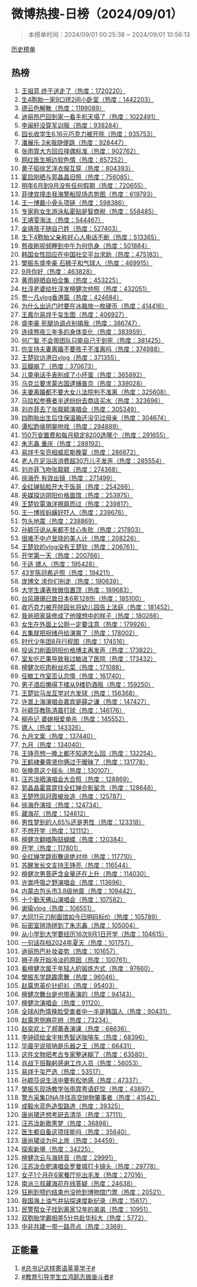 <h1>
微博热搜-日榜（2024/09/01）
</h1>
<blockquote>
<p>
本榜单时间：2024/09/01 00:25:38 ~ 2024/09/01 10:56:13
</p>
</blockquote>
<p>
<a href="https://github.com/daifee/weibo-hot-search/tree/main/archives/daily">历史榜单</a>
</p>
<h2>
热榜
</h2>
<ol>

<li>
<a href="https://s.weibo.com/weibo?q=%23%E7%8E%8B%E7%A5%96%E8%93%9D%20%E7%BB%88%E4%BA%8E%E9%80%81%E8%B5%B0%E4%BA%86%23" target="weibo">
王祖蓝 终于送走了（热度：1720220）
</a>
</li>

<li>
<a href="https://s.weibo.com/weibo?q=%23%E7%94%9F4%E8%83%9E%E8%83%8E%E4%B8%80%E5%AE%B69%E5%8F%A3%E6%8C%A42%E9%97%B4%E5%B0%8F%E5%8D%A7%E5%AE%A4%23" target="weibo">
生4胞胎一家9口挤2间小卧室（热度：1442203）
</a>
</li>

<li>
<a href="https://s.weibo.com/weibo?q=%23%E5%BE%B7%E4%BA%91%E8%89%B2%E8%A7%A3%E6%95%A3%23" target="weibo">
德云色解散（热度：1199089）
</a>
</li>

<li>
<a href="https://s.weibo.com/weibo?q=%23%E8%BF%AA%E4%B8%BD%E7%83%AD%E5%B7%B4%E5%9B%9E%E5%88%B0%E5%AE%B6%E4%B8%80%E7%9C%8B%E6%89%8B%E6%9C%BA%E5%A4%A9%E5%A1%8C%E4%BA%86%23" target="weibo">
迪丽热巴回到家一看手机天塌了（热度：1022491）
</a>
</li>

<li>
<a href="https://s.weibo.com/weibo?q=%23%E6%9D%8E%E9%97%BD%E8%BD%A9%E6%B2%A1%E7%A9%BF%E5%86%9B%E8%AE%AD%E6%9C%8D%23" target="weibo">
李闽轩没穿军训服（热度：938284）
</a>
</li>

<li>
<a href="https://s.weibo.com/weibo?q=%23%E5%9B%AD%E9%95%BF%E6%94%B6%E5%AD%A6%E7%94%9F6.16%E5%85%83%E5%B7%A7%E5%85%8B%E5%8A%9B%E8%A2%AB%E5%BC%80%E9%99%A4%23" target="weibo">
园长收学生6.16元巧克力被开除（热度：935753）
</a>
</li>

<li>
<a href="https://s.weibo.com/weibo?q=%23%E6%BD%98%E5%B1%95%E4%B9%90%203%E7%B1%B3%E6%88%91%E9%9A%8F%E4%BE%BF%E8%B7%B3%23" target="weibo">
潘展乐 3米我随便跳（热度：928447）
</a>
</li>

<li>
<a href="https://s.weibo.com/weibo?q=%23%E5%BC%A0%E9%9B%A8%E9%9C%8F%E5%A4%A7%E6%96%B9%E5%9B%9E%E5%BA%94%E6%8B%A9%E5%81%B6%E6%A0%87%E5%87%86%23" target="weibo">
张雨霏大方回应择偶标准（热度：902762）
</a>
</li>

<li>
<a href="https://s.weibo.com/weibo?q=%23%E7%BD%91%E7%BA%A2%E5%8C%BB%E7%94%9F%E6%93%A6%E8%BE%B9%E8%BD%AF%E8%89%B2%E6%83%85%23" target="weibo">
网红医生擦边软色情（热度：857252）
</a>
</li>

<li>
<a href="https://s.weibo.com/weibo?q=%23%E9%BB%84%E5%AD%90%E9%9F%AC%E5%BE%90%E8%89%BA%E6%B4%8B%E8%A1%A3%E6%9C%8D%E4%BA%92%E7%A9%BF%23" target="weibo">
黄子韬徐艺洋衣服互穿（热度：804393）
</a>
</li>

<li>
<a href="https://s.weibo.com/weibo?q=%23%E9%9C%8D%E5%90%AF%E5%88%9A%E6%99%92%E4%B8%8E%E9%83%AD%E6%99%B6%E6%99%B6%E6%97%A7%E7%85%A7%23" target="weibo">
霍启刚晒与郭晶晶旧照（热度：756085）
</a>
</li>

<li>
<a href="https://s.weibo.com/weibo?q=%23%E6%98%8E%E5%B9%B46%E6%9C%88%E5%88%B09%E6%9C%88%E6%B2%A1%E6%9C%89%E4%BB%BB%E4%BD%95%E5%81%87%E6%9C%9F%23" target="weibo">
明年6月到9月没有任何假期（热度：720655）
</a>
</li>

<li>
<a href="https://s.weibo.com/weibo?q=%23%E8%8F%B2%E5%BE%8B%E5%AE%BE%E6%92%9E%E5%87%BB%E6%88%91%E6%B5%B7%E8%AD%A6%E8%88%B9%E7%8E%B0%E5%9C%BA%E6%80%81%E5%8A%BF%E5%9B%BE%23" target="weibo">
菲律宾撞击我海警船现场态势图（热度：619793）
</a>
</li>

<li>
<a href="https://s.weibo.com/weibo?q=%23%E7%8E%8B%E4%B8%80%E5%8D%9A%E6%88%B4%E5%B0%8F%E9%AA%A8%E5%A4%B4%E9%A1%B9%E9%93%BE%23" target="weibo">
王一博戴小骨头项链（热度：598386）
</a>
</li>

<li>
<a href="https://s.weibo.com/weibo?q=%23%E4%B8%93%E5%AE%B6%E7%A7%B0%E5%A5%B3%E7%94%9F%E6%B8%B8%E6%B3%B3%E7%A7%81%E5%AF%86%E8%B4%B4%E6%98%AF%E6%99%BA%E5%95%86%E7%A8%8E%23" target="weibo">
专家称女生游泳私密贴是智商税（热度：558485）
</a>
</li>

<li>
<a href="https://s.weibo.com/weibo?q=%23%E7%8E%8B%E9%9D%96%E9%9B%AF%E6%B7%98%E6%B1%B0%23" target="weibo">
王靖雯淘汰（热度：544467）
</a>
</li>

<li>
<a href="https://s.weibo.com/weibo?q=%23%E9%87%91%E9%9D%96%E5%AD%A9%E5%AD%90%E9%9A%8F%E8%87%AA%E5%B7%B1%E5%A7%93%23" target="weibo">
金靖孩子随自己姓（热度：527403）
</a>
</li>

<li>
<a href="https://s.weibo.com/weibo?q=%23%E7%94%9F%E4%B8%8B4%E8%83%9E%E8%83%8E%E7%88%B6%E4%BA%B2%E7%A7%B0%E5%A5%BD%E5%BF%83%E4%BA%BA%E7%94%B5%E8%AF%9D%E4%B8%8D%E6%96%AD%23" target="weibo">
生下4胞胎父亲称好心人电话不断（热度：513365）
</a>
</li>

<li>
<a href="https://s.weibo.com/weibo?q=%23%E7%86%AC%E5%A4%9C%E5%88%B7%E8%A7%86%E9%A2%91%E7%9D%A1%E5%88%B0%E4%B8%AD%E5%8D%88%E4%B8%BA%E4%BD%95%E4%BC%A4%E8%BA%AB%23" target="weibo">
熬夜刷视频睡到中午为何伤身（热度：501884）
</a>
</li>

<li>
<a href="https://s.weibo.com/weibo?q=%23%E9%9F%A9%E5%9B%BD%E5%A5%B3%E6%80%A7%E5%9B%9E%E5%BA%94%E5%9C%A8%E4%B8%AD%E5%9B%BD%E7%A4%BE%E4%BA%A4%E5%B9%B3%E5%8F%B0%E6%B1%82%E5%8A%A9%23" target="weibo">
韩国女性回应在中国社交平台求助（热度：475183）
</a>
</li>

<li>
<a href="https://s.weibo.com/weibo?q=%23%E6%A8%8A%E6%8C%AF%E4%B8%9C%E7%9B%9B%E6%9D%8E%E8%B1%AA%20%E7%9F%B3%E7%8B%AE%E5%AD%90%E5%92%8C%E6%B0%94%E7%90%83%E4%BA%BA%23" target="weibo">
樊振东盛李豪 石狮子和气球人（热度：469915）
</a>
</li>

<li>
<a href="https://s.weibo.com/weibo?q=%239%E6%9C%88%E4%BD%A0%E5%A5%BD%23" target="weibo">
9月你好（热度：463828）
</a>
</li>

<li>
<a href="https://s.weibo.com/weibo?q=%23%E9%BB%84%E9%9B%A8%E5%A9%B7%E6%99%92%E8%87%AA%E6%8B%8D%E5%90%88%E9%9B%86%23" target="weibo">
黄雨婷晒自拍合集（热度：453225）
</a>
</li>

<li>
<a href="https://s.weibo.com/weibo?q=%23%E6%9D%9C%E6%B7%B3%E8%80%81%E5%A9%86%E7%BB%99%E6%9D%9C%E6%B7%B3%E5%8F%91%E6%AA%80%E5%81%A5%E6%AC%A1%E5%B8%85%E7%85%A7%23" target="weibo">
杜淳老婆给杜淳发檀健次帅照（热度：432051）
</a>
</li>

<li>
<a href="https://s.weibo.com/weibo?q=%23%E8%B4%BE%E4%B8%80%E5%87%A1vlog%E9%A6%99%E6%B8%AF%E7%AF%87%23" target="weibo">
贾一凡vlog香港篇（热度：424684）
</a>
</li>

<li>
<a href="https://s.weibo.com/weibo?q=%23%E4%B8%BA%E4%BB%80%E4%B9%88%E5%87%BA%E8%BF%9C%E9%97%A8%E6%97%B6%E8%A6%81%E5%9C%A8%E5%86%B0%E7%AE%B1%E6%94%BE%E4%B8%80%E6%9E%9A%E7%A1%AC%E5%B8%81%23" target="weibo">
为什么出远门时要在冰箱放一枚硬币（热度：414416）
</a>
</li>

<li>
<a href="https://s.weibo.com/weibo?q=%23%E7%8E%8B%E5%98%89%E5%B0%94%E6%98%93%E7%83%8A%E5%8D%83%E7%8E%BA%E7%94%9F%E5%9B%BE%23" target="weibo">
王嘉尔易烊千玺生图（热度：406927）
</a>
</li>

<li>
<a href="https://s.weibo.com/weibo?q=%23%E7%9B%9B%E6%9D%8E%E8%B1%AA%20%E6%AD%BB%E8%85%BF%E5%8D%8F%E8%B0%83%E7%82%B9%E5%88%AB%E6%90%9E%E6%88%91%23" target="weibo">
盛李豪 死腿协调点别搞我（热度：386747）
</a>
</li>

<li>
<a href="https://s.weibo.com/weibo?q=%23%E8%BF%9E%E7%BB%AD%E7%86%AC%E5%A4%9C%E4%B8%89%E5%B9%B4%E5%A4%9A%E7%9A%84%E8%BA%AB%E4%BD%93%E5%8F%98%E5%8C%96%23" target="weibo">
连续熬夜三年多的身体变化（热度：383959）
</a>
</li>

<li>
<a href="https://s.weibo.com/weibo?q=%23%E4%BD%95%E5%B9%BF%E6%99%BA%20%E4%B8%8D%E4%BC%9A%E5%B8%A6%E5%9B%A2%E9%98%9F%E5%8F%AA%E8%83%BD%E8%87%AA%E5%B7%B1%E5%B9%B2%E5%88%B0%E6%AD%BB%23" target="weibo">
何广智 不会带团队只能自己干到死（热度：381425）
</a>
</li>

<li>
<a href="https://s.weibo.com/weibo?q=%23%E4%BD%A0%E6%94%AF%E6%8C%81%E5%A4%AB%E5%A6%BB%E7%A6%BB%E5%A9%9A%E4%B8%8D%E8%A6%81%E5%AD%A9%E5%AD%90%E4%B8%8D%E5%87%86%E7%A6%BB%E5%90%97%23" target="weibo">
你支持夫妻离婚不要孩子不准离吗（热度：374988）
</a>
</li>

<li>
<a href="https://s.weibo.com/weibo?q=%23%E7%8E%8B%E6%A5%9A%E9%92%A6%E8%AE%BF%E6%B8%AF%E6%97%A5vlog%23" target="weibo">
王楚钦访港日vlog（热度：371355）
</a>
</li>

<li>
<a href="https://s.weibo.com/weibo?q=%23%E8%B1%86%E7%93%A3%E5%B4%A9%E4%BA%86%23" target="weibo">
豆瓣崩了（热度：370673）
</a>
</li>

<li>
<a href="https://s.weibo.com/weibo?q=%23%E5%84%BF%E7%AB%A5%E7%94%B5%E8%AF%9D%E6%89%8B%E8%A1%A8%E5%88%AB%E6%88%90%E4%BA%86%E5%B0%8F%E5%9D%8F%E8%9B%8B%23" target="weibo">
儿童电话手表别成了小坏蛋（热度：365892）
</a>
</li>

<li>
<a href="https://s.weibo.com/weibo?q=%23%E4%B9%8C%E5%85%8B%E5%85%B0%E8%A6%81%E6%B1%82%E8%92%99%E5%8F%A4%E5%9B%BD%E9%80%AE%E6%8D%95%E6%99%AE%E4%BA%AC%23" target="weibo">
乌克兰要求蒙古国逮捕普京（热度：339028）
</a>
</li>

<li>
<a href="https://s.weibo.com/weibo?q=%23%E5%A4%AB%E5%A6%BB%E7%A6%BB%E5%A9%9A%E9%83%BD%E4%B8%8D%E8%A6%81%E5%A4%A7%E5%A5%B3%E5%84%BF%E6%B3%95%E9%99%A2%E5%88%A4%E4%B8%8D%E5%87%86%E7%A6%BB%23" target="weibo">
夫妻离婚都不要大女儿法院判不准离（热度：325608）
</a>
</li>

<li>
<a href="https://s.weibo.com/weibo?q=%23%E9%A9%AC%E6%8B%89%E6%9D%BE%E5%8F%82%E8%B5%9B%E8%80%85%E5%8D%8A%E9%80%94%E7%BA%B7%E7%BA%B7%E5%8E%BB%E5%95%86%E5%BA%97%E4%B9%B0%E6%B0%B4%23" target="weibo">
马拉松参赛者半途纷纷去商店买水（热度：323696）
</a>
</li>

<li>
<a href="https://s.weibo.com/weibo?q=%23%E5%88%98%E4%BA%A6%E8%8F%B2%E5%8E%BB%E4%BA%86%E5%BC%A0%E9%9D%93%E9%A2%96%E6%BC%94%E5%94%B1%E4%BC%9A%23" target="weibo">
刘亦菲去了张靓颖演唱会（热度：305349）
</a>
</li>

<li>
<a href="https://s.weibo.com/weibo?q=%23%E5%9B%9B%E8%83%9E%E8%83%8E%E5%87%BA%E7%94%9F%E5%90%8E%E4%BD%8F%E4%BF%9D%E6%B8%A9%E7%AE%B1%E8%BF%98%E6%B2%A1%E8%A7%81%E8%BF%87%E6%AF%8D%E4%BA%B2%23" target="weibo">
四胞胎出生后住保温箱还没见过母亲（热度：304674）
</a>
</li>

<li>
<a href="https://s.weibo.com/weibo?q=%23%E8%B0%AD%E6%9D%BE%E9%9F%B5%E4%BE%AF%E6%98%8E%E6%98%8A%E5%90%BB%E6%88%8F%23" target="weibo">
谭松韵侯明昊吻戏（热度：294889）
</a>
</li>

<li>
<a href="https://s.weibo.com/weibo?q=%23150%E4%B8%87%E5%AE%89%E7%BD%AE%E8%B4%B9%E5%92%8C%E6%AF%8F%E6%9C%88%E7%A8%B3%E5%AE%9A8200%E9%80%89%E5%93%AA%E4%B8%AA%23" target="weibo">
150万安置费和每月稳定8200选哪个（热度：291655）
</a>
</li>

<li>
<a href="https://s.weibo.com/weibo?q=%23%E6%9C%B1%E5%BF%97%E9%91%AB%20%E9%87%8D%E5%BA%86%23" target="weibo">
朱志鑫 重庆（热度：288192）
</a>
</li>

<li>
<a href="https://s.weibo.com/weibo?q=%23%E6%98%93%E7%83%8A%E5%8D%83%E7%8E%BA%E4%BA%AE%E7%9B%B8%E5%A8%81%E5%B0%BC%E6%96%AF%E6%99%9A%E5%AE%B4%23" target="weibo">
易烊千玺亮相威尼斯晚宴（热度：286672）
</a>
</li>

<li>
<a href="https://s.weibo.com/weibo?q=%23%E8%80%81%E4%BA%BA%E5%9C%A8%E8%B6%B3%E6%B5%B4%E5%BA%97%E6%B6%88%E8%B4%B9%E8%B6%8530%E4%B8%87%E5%84%BF%E5%AD%90%E5%8F%91%E5%A3%B0%23" target="weibo">
老人在足浴店消费超30万儿子发声（热度：285554）
</a>
</li>

<li>
<a href="https://s.weibo.com/weibo?q=%23%E5%88%98%E4%BA%A6%E8%8F%B2%E9%A3%9E%E5%90%BB%E5%BC%A0%E9%9D%93%E9%A2%96%23" target="weibo">
刘亦菲飞吻张靓颖（热度：274368）
</a>
</li>

<li>
<a href="https://s.weibo.com/weibo?q=%23%E5%BE%90%E6%B5%B7%E4%B9%94%20%E6%9C%89%E6%95%88%E5%87%BA%E9%95%9C%23" target="weibo">
徐海乔 有效出镜（热度：271499）
</a>
</li>

<li>
<a href="https://s.weibo.com/weibo?q=%23%E5%85%A8%E7%BA%A2%E5%A9%B5%E8%B4%B4%E8%84%B8%E5%BC%80%E5%A4%A7%E5%B9%B2%E9%A5%AD%E5%93%A5%23" target="weibo">
全红婵贴脸开大干饭哥（热度：254266）
</a>
</li>

<li>
<a href="https://s.weibo.com/weibo?q=%23%E5%A4%AE%E5%AA%92%E6%8E%A2%E8%AE%BF%E9%98%B4%E9%98%B3%E4%BB%B7%E6%A0%BC%E9%9D%A2%E9%A6%86%23" target="weibo">
央媒探访阴阳价格面馆（热度：253975）
</a>
</li>

<li>
<a href="https://s.weibo.com/weibo?q=%23%E7%8E%8B%E6%A5%9A%E9%92%A6%E8%A6%83%E6%B5%B7%E6%B4%8B%E6%93%A6%E8%82%A9%E8%80%8C%E8%BF%87%23" target="weibo">
王楚钦覃海洋擦肩而过（热度：239817）
</a>
</li>

<li>
<a href="https://s.weibo.com/weibo?q=%23%E7%8E%8B%E4%B8%80%E5%8D%9A%E6%8B%94%E8%9A%82%E8%9F%A5%E5%A5%BD%E5%90%93%E4%BA%BA%23" target="weibo">
王一博拔蚂蟥好吓人（热度：239676）
</a>
</li>

<li>
<a href="https://s.weibo.com/weibo?q=%23%E5%8C%85%E5%A4%B4%E5%9C%B0%E9%9C%87%23" target="weibo">
包头地震（热度：238869）
</a>
</li>

<li>
<a href="https://s.weibo.com/weibo?q=%23%E5%AD%99%E9%A2%96%E8%8E%8E%E8%AF%B4%E4%BB%8E%E6%9D%A5%E9%83%BD%E4%B8%8D%E7%94%98%E5%BF%83%E5%A4%B1%E8%B4%A5%23" target="weibo">
孙颖莎说从来都不甘心失败（热度：217803）
</a>
</li>

<li>
<a href="https://s.weibo.com/weibo?q=%23%E5%BE%88%E9%9A%BE%E4%B8%8D%E4%B8%AD%E5%8D%A2%E6%98%B1%E6%99%93%E7%9A%84%E7%BE%8E%E4%BA%BA%E8%AE%A1%23" target="weibo">
很难不中卢昱晓的美人计（热度：208226）
</a>
</li>

<li>
<a href="https://s.weibo.com/weibo?q=%23%E7%8E%8B%E6%A5%9A%E9%92%A6%E7%9A%84vlog%E6%B2%A1%E6%9C%89%E7%8E%8B%E6%A5%9A%E9%92%A6%23" target="weibo">
王楚钦的vlog没有王楚钦（热度：206761）
</a>
</li>

<li>
<a href="https://s.weibo.com/weibo?q=%23%E5%BC%80%E5%AD%A6%E7%AC%AC%E4%B8%80%E5%A4%A9%23" target="weibo">
开学第一天（热度：200766）
</a>
</li>

<li>
<a href="https://s.weibo.com/weibo?q=%23%E4%BA%8E%E9%80%82%20%E9%95%96%E4%BA%BA%23" target="weibo">
于适 镖人（热度：195428）
</a>
</li>

<li>
<a href="https://s.weibo.com/weibo?q=%2343%E5%B2%81%E9%99%88%E5%86%A0%E5%B8%8C%E8%BF%91%E7%85%A7%23" target="weibo">
43岁陈冠希近照（热度：194211）
</a>
</li>

<li>
<a href="https://s.weibo.com/weibo?q=%23%E5%BA%9E%E5%8D%9A%E6%96%87%20%E6%B1%82%E4%BD%A0%E4%BB%AC%E5%88%AB%E8%B5%B0%23" target="weibo">
庞博文 求你们别走（热度：190639）
</a>
</li>

<li>
<a href="https://s.weibo.com/weibo?q=%23%E5%A4%A7%E5%AD%A6%E7%94%9F%E8%AF%BE%E8%A1%A8%E6%94%BE%E5%BE%AE%E4%BF%A1%E7%BD%AE%E9%A1%B6%23" target="weibo">
大学生课表放微信置顶（热度：189683）
</a>
</li>

<li>
<a href="https://s.weibo.com/weibo?q=%23%E5%8F%B0%E9%A3%8E%E7%8F%8A%E7%8F%8A%E5%B7%B2%E8%87%B4%E6%97%A5%E6%9C%AC6%E6%AD%BB128%E4%BC%A4%23" target="weibo">
台风珊珊已致日本6死128伤（热度：185100）
</a>
</li>

<li>
<a href="https://s.weibo.com/weibo?q=%23%E6%94%B6%E5%B7%A7%E5%85%8B%E5%8A%9B%E8%A2%AB%E5%BC%80%E9%99%A4%E5%9B%AD%E9%95%BF%E5%B0%86%E5%B9%BC%E5%84%BF%E5%9B%AD%E5%91%8A%E4%B8%8A%E6%B3%95%E5%BA%AD%23" target="weibo">
收巧克力被开除园长将幼儿园告上法庭（热度：181452）
</a>
</li>

<li>
<a href="https://s.weibo.com/weibo?q=%23%E6%88%91%E7%88%B8%E6%8A%8A%E5%AE%B6%E8%A3%85%E4%BF%AE%E6%88%90%E4%BA%86%E4%BB%96%E7%90%86%E6%83%B3%E4%B8%AD%E7%9A%84%E6%A0%B7%E5%AD%90%23" target="weibo">
我爸把家装修成了他理想中的样子（热度：180266）
</a>
</li>

<li>
<a href="https://s.weibo.com/weibo?q=%23%E5%A5%B3%E7%94%9F%E5%9C%A8%E5%A4%96%E9%9D%A2%E4%B8%8A%E5%85%AC%E5%8E%95%E4%B8%80%E5%AE%9A%E8%A6%81%E6%B3%A8%E6%84%8F%23" target="weibo">
女生在外面上公厕一定要注意（热度：179926）
</a>
</li>

<li>
<a href="https://s.weibo.com/weibo?q=%23%E4%BA%94%E9%9B%86%E5%B0%B1%E6%8A%8A%E7%A5%9D%E7%BB%AA%E4%B8%B9%E7%BB%99%E6%BC%94%E7%88%BD%E4%BA%86%23" target="weibo">
五集就把祝绪丹给演爽了（热度：178002）
</a>
</li>

<li>
<a href="https://s.weibo.com/weibo?q=%23%E6%97%B6%E4%BB%A3%E5%B0%91%E5%B9%B4%E5%9B%A28%E6%9C%88%E8%A1%8C%E7%A8%8B%E5%9B%BE%23" target="weibo">
时代少年团8月行程图（热度：174516）
</a>
</li>

<li>
<a href="https://s.weibo.com/weibo?q=%23%E6%8A%95%E8%AF%89%E5%88%80%E5%89%8A%E9%9D%A2%E9%98%B4%E9%98%B3%E4%BB%B7%E6%A0%BC%E5%8D%9A%E4%B8%BB%E5%86%8D%E5%8F%91%E5%A3%B0%23" target="weibo">
投诉刀削面阴阳价格博主再发声（热度：173822）
</a>
</li>

<li>
<a href="https://s.weibo.com/weibo?q=%23%E5%AE%A4%E5%8F%8B%E5%90%83%E8%8A%92%E6%9E%9C%E5%AF%BC%E8%87%B4%E6%88%91%E8%BF%87%E6%95%8F%E8%BF%9B%E4%BA%86%E5%8C%BB%E9%99%A2%23" target="weibo">
室友吃芒果导致我过敏进了医院（热度：173432）
</a>
</li>

<li>
<a href="https://s.weibo.com/weibo?q=%23%E6%AA%80%E5%81%A5%E6%AC%A1%E5%90%83%E8%82%89%E7%B2%89%E4%B8%9D%E5%90%83%E8%8F%9C%23" target="weibo">
檀健次吃肉粉丝吃菜（热度：171088）
</a>
</li>

<li>
<a href="https://s.weibo.com/weibo?q=%23%E4%BB%BB%E6%95%8F%E5%B7%A5%E4%BD%9C%E5%AE%A4%E5%90%A6%E8%AE%A4%E6%81%8B%E6%83%85%23" target="weibo">
任敏工作室否认恋情（热度：161740）
</a>
</li>

<li>
<a href="https://s.weibo.com/weibo?q=%23%E7%94%B7%E5%AD%90%E9%85%92%E5%90%8E%E6%87%92%E5%BE%97%E4%B8%8B%E6%A5%BC%E4%BB%8E9%E6%A5%BC%E6%89%94%E9%85%92%E7%93%B6%23" target="weibo">
男子酒后懒得下楼从9楼扔酒瓶（热度：159250）
</a>
</li>

<li>
<a href="https://s.weibo.com/weibo?q=%23%E7%8E%8B%E6%A5%9A%E9%92%A6%E9%A9%AC%E9%BE%99%E4%BA%92%E5%AD%A6%E5%AF%B9%E6%96%B9%E5%8F%91%E7%90%83%23" target="weibo">
王楚钦马龙互学对方发球（热度：156368）
</a>
</li>

<li>
<a href="https://s.weibo.com/weibo?q=%23%E8%AE%B8%E5%B5%A9%E4%B8%8A%E6%B5%B7%E6%BC%94%E5%94%B1%E4%BC%9A%E5%98%89%E5%AE%BE%E6%98%AF%E8%96%9B%E4%B9%8B%E8%B0%A6%23" target="weibo">
许嵩上海演唱会嘉宾是薛之谦（热度：147427）
</a>
</li>

<li>
<a href="https://s.weibo.com/weibo?q=%23%E5%AD%99%E9%A2%96%E8%8E%8E%E6%95%99%E9%99%88%E6%B8%85%E6%99%A8%E6%89%93%E7%90%83%23" target="weibo">
孙颖莎教陈清晨打球（热度：146176）
</a>
</li>

<li>
<a href="https://s.weibo.com/weibo?q=%23%E6%9F%B3%E8%88%9F%E8%AE%B0%20%E5%A9%86%E5%AA%B3%E7%9B%B8%E7%88%B1%E5%8D%95%E6%9D%80%23" target="weibo">
柳舟记 婆媳相爱单杀（热度：145552）
</a>
</li>

<li>
<a href="https://s.weibo.com/weibo?q=%23%E9%95%96%E4%BA%BA%23" target="weibo">
镖人（热度：143326）
</a>
</li>

<li>
<a href="https://s.weibo.com/weibo?q=%23%E4%B9%9D%E6%9C%88%E6%96%87%E6%A1%88%23" target="weibo">
九月文案（热度：137440）
</a>
</li>

<li>
<a href="https://s.weibo.com/weibo?q=%23%E4%B9%9D%E6%9C%88%23" target="weibo">
九月（热度：134040）
</a>
</li>

<li>
<a href="https://s.weibo.com/weibo?q=%23%E7%8E%8B%E9%93%AE%E4%BA%AE%E6%83%B3%E4%B8%80%E6%99%9A%E4%B8%8A%E9%83%BD%E4%B8%8D%E7%9F%A5%E9%81%93%E6%80%8E%E4%B9%88%E5%9B%9E%23" target="weibo">
王铮亮想一晚上都不知道怎么回（热度：132254）
</a>
</li>

<li>
<a href="https://s.weibo.com/weibo?q=%23%E7%8E%8B%E9%B9%A4%E6%A3%A3%E7%A7%A6%E9%9C%84%E8%B4%A4%E4%BD%A0%E4%BF%A9%E8%BF%87%E4%BA%8E%E6%9A%A7%E6%98%A7%E4%BA%86%23" target="weibo">
王鹤棣秦霄贤你俩过于暧昧了（热度：131778）
</a>
</li>

<li>
<a href="https://s.weibo.com/weibo?q=%23%E5%BC%A0%E6%99%9A%E6%84%8F%E8%BF%99%E4%B8%AA%E6%91%87%E5%A4%B4%23" target="weibo">
张晚意这个摇头（热度：130107）
</a>
</li>

<li>
<a href="https://s.weibo.com/weibo?q=%23%E6%B1%AA%E8%8B%8F%E6%B3%B7%E6%99%92%E6%BC%94%E5%94%B1%E4%BC%9A%E5%A4%A7%E5%90%88%E7%85%A7%23" target="weibo">
汪苏泷晒演唱会大合照（热度：128869）
</a>
</li>

<li>
<a href="https://s.weibo.com/weibo?q=%23%E9%83%AD%E6%99%B6%E6%99%B6%E9%9C%8D%E9%9C%87%E9%9C%86%E6%89%BE%E5%85%A8%E7%BA%A2%E5%A9%B5%E5%90%88%E5%BD%B1%E7%95%99%E5%BF%B5%23" target="weibo">
郭晶晶霍震霆找全红婵合影留念（热度：128648）
</a>
</li>

<li>
<a href="https://s.weibo.com/weibo?q=%23%E7%8E%8B%E6%A5%9A%E7%84%B6%E5%87%A4%E5%86%A0%E9%9C%9E%E5%B8%94%E5%A6%86%E9%80%A0%23" target="weibo">
王楚然凤冠霞帔妆造（热度：125787）
</a>
</li>

<li>
<a href="https://s.weibo.com/weibo?q=%23%E5%BE%90%E6%B5%B7%E4%B9%94%E6%BC%94%E6%8A%80%23" target="weibo">
徐海乔演技（热度：124734）
</a>
</li>

<li>
<a href="https://s.weibo.com/weibo?q=%23%E8%97%8F%E6%B5%B7%E8%8A%B1%23" target="weibo">
藏海花（热度：124612）
</a>
</li>

<li>
<a href="https://s.weibo.com/weibo?q=%23%E7%94%B7%E6%80%A7%E6%A2%A6%E5%88%B0%E7%9A%84%E4%BA%BA65%25%E8%BF%98%E6%98%AF%E7%94%B7%E6%80%A7%23" target="weibo">
男性梦到的人65%还是男性（热度：123318）
</a>
</li>

<li>
<a href="https://s.weibo.com/weibo?q=%23%E4%B8%8D%E6%83%B3%E5%BC%80%E5%AD%A6%23" target="weibo">
不想开学（热度：121112）
</a>
</li>

<li>
<a href="https://s.weibo.com/weibo?q=%23%E6%AA%80%E5%81%A5%E6%AC%A1%E7%BF%BB%E5%94%B1%E9%99%B6%E5%96%86%E8%9D%B4%E8%9D%B6%23" target="weibo">
檀健次翻唱陶喆蝴蝶（热度：120384）
</a>
</li>

<li>
<a href="https://s.weibo.com/weibo?q=%23%E5%BC%80%E5%AD%A6%23" target="weibo">
开学（热度：117801）
</a>
</li>

<li>
<a href="https://s.weibo.com/weibo?q=%23%E5%85%A8%E7%BA%A2%E5%A9%B5%E5%AD%A6%E8%B7%B3%E8%A1%97%E8%88%9E%E8%AF%B4%E7%BB%9D%E5%AF%B9%E5%B8%85%23" target="weibo">
全红婵学跳街舞说绝对帅（热度：117710）
</a>
</li>

<li>
<a href="https://s.weibo.com/weibo?q=%23%E8%8B%8F%E9%86%92%E5%8F%91%E9%95%BF%E6%96%87%E6%94%AF%E6%8C%81%E7%8E%8B%E9%93%AE%E4%BA%AE%23" target="weibo">
苏醒发长文支持王铮亮（热度：116544）
</a>
</li>

<li>
<a href="https://s.weibo.com/weibo?q=%23%E6%AA%80%E5%81%A5%E6%AC%A1%E7%94%B7%E8%8F%A9%E8%90%A8%E5%90%AB%E9%87%91%E9%87%8F%E8%BF%98%E5%9C%A8%E4%B8%8A%E5%8D%87%23" target="weibo">
檀健次男菩萨含金量还在上升（热度：114030）
</a>
</li>

<li>
<a href="https://s.weibo.com/weibo?q=%23%E8%AE%B8%E5%B5%A9%E5%91%BC%E5%90%B8%E4%B9%8B%E9%87%8E%E6%BC%94%E5%94%B1%E4%BC%9A%23" target="weibo">
许嵩呼吸之野演唱会（热度：113696）
</a>
</li>

<li>
<a href="https://s.weibo.com/weibo?q=%23%E5%86%85%E8%92%99%E5%8F%A4%E5%8C%85%E5%A4%B4%E5%B8%823.8%E7%BA%A7%E5%9C%B0%E9%9C%87%23" target="weibo">
内蒙古包头市3.8级地震（热度：109442）
</a>
</li>

<li>
<a href="https://s.weibo.com/weibo?q=%23%E5%8D%81%E4%B8%AA%E5%8B%A4%E5%A4%A9%E4%BD%9B%E5%B1%B1%E6%BC%94%E5%94%B1%E4%BC%9A%23" target="weibo">
十个勤天佛山演唱会（热度：107582）
</a>
</li>

<li>
<a href="https://s.weibo.com/weibo?q=%23%E8%B0%A2%E7%91%9Cvlog%23" target="weibo">
谢瑜vlog（热度：106551）
</a>
</li>

<li>
<a href="https://s.weibo.com/weibo?q=%23%E5%A4%A7%E5%90%8C11%E5%85%83%E5%88%80%E5%89%8A%E9%9D%A2%E9%A6%86%E5%A6%82%E4%BB%8A%E5%B7%B2%E6%98%8E%E7%A0%81%E6%A0%87%E4%BB%B7%23" target="weibo">
大同11元刀削面馆如今已明码标价（热度：105789）
</a>
</li>

<li>
<a href="https://s.weibo.com/weibo?q=%23%E7%8E%A9%E5%AF%86%E5%AE%A4%E6%8B%BC%E5%9C%BA%E6%8B%BC%E5%88%B0%E4%BA%86%E6%9C%B1%E5%BF%97%E9%91%AB%23" target="weibo">
玩密室拼场拼到了朱志鑫（热度：105004）
</a>
</li>

<li>
<a href="https://s.weibo.com/weibo?q=%23%E4%BB%8E%E5%B0%8F%E5%AD%A6%E5%88%B0%E5%A4%A7%E5%AD%A6%E8%A6%81%E7%BB%8F%E5%8E%8616%E6%AC%A19%E6%9C%881%E6%97%A5%E5%BC%80%E5%AD%A6%23" target="weibo">
从小学到大学要经历16次9月1日开学（热度：104615）
</a>
</li>

<li>
<a href="https://s.weibo.com/weibo?q=%23%E4%B8%80%E5%8F%A5%E8%AF%9D%E5%AD%98%E6%A1%A32024%E5%B9%B4%E5%A4%8F%E5%A4%A9%23" target="weibo">
一句话存档2024年夏天（热度：101757）
</a>
</li>

<li>
<a href="https://s.weibo.com/weibo?q=%23%E8%BF%AA%E4%B8%BD%E7%83%AD%E5%B7%B4%E8%A1%A5%E5%A6%86%E5%A7%BF%E5%8A%BF%23" target="weibo">
迪丽热巴补妆姿势（热度：101657）
</a>
</li>

<li>
<a href="https://s.weibo.com/weibo?q=%23%E7%8B%AE%E5%AD%90%E5%BA%A7%E5%BC%80%E5%A7%8B%E5%86%B7%E6%B7%A1%E7%9A%84%E5%8E%9F%E5%9B%A0%23" target="weibo">
狮子座开始冷淡的原因（热度：100761）
</a>
</li>

<li>
<a href="https://s.weibo.com/weibo?q=%23%E7%9C%8B%E6%AA%80%E5%81%A5%E6%AC%A1%E5%B1%9E%E4%BA%8E%E5%B9%B4%E8%BD%BB%E4%BA%BA%E7%9A%84%E9%94%BB%E7%82%BC%E6%96%B9%E5%BC%8F%23" target="weibo">
看檀健次属于年轻人的锻炼方式（热度：97660）
</a>
</li>

<li>
<a href="https://s.weibo.com/weibo?q=%23%E6%A8%8A%E6%8C%AF%E4%B8%9C%E5%AD%A6%E8%B7%B3%E9%9C%B9%E9%9B%B3%E8%88%9E%23" target="weibo">
樊振东学跳霹雳舞（热度：96046）
</a>
</li>

<li>
<a href="https://s.weibo.com/weibo?q=%23%E8%B5%B5%E9%9C%B2%E6%80%9D%E8%8B%B1%E4%BC%A6%E9%92%88%E7%BB%87%E8%A1%AB%23" target="weibo">
赵露思英伦针织衫（热度：95403）
</a>
</li>

<li>
<a href="https://s.weibo.com/weibo?q=%23%E6%AA%80%E5%81%A5%E6%AC%A1%E8%88%9E%E5%8F%B0%E6%98%AF%E4%B9%9F%E5%B8%A6%E8%A1%A8%E6%BC%94%E7%9A%84%23" target="weibo">
檀健次舞台是也带表演的（热度：94143）
</a>
</li>

<li>
<a href="https://s.weibo.com/weibo?q=%23%E6%AA%80%E5%81%A5%E6%AC%A1%E6%BC%94%E5%94%B1%E4%BC%9A%23" target="weibo">
檀健次演唱会（热度：91120）
</a>
</li>

<li>
<a href="https://s.weibo.com/weibo?q=%23%E5%85%A8%E7%90%83AI%E8%89%B2%E6%83%85%E6%8D%A2%E8%84%B8%E5%8F%97%E5%AE%B3%E8%80%85%E4%B8%AD%E4%B8%80%E5%8D%8A%E6%98%AF%E9%9F%A9%E5%9B%BD%E4%BA%BA%23" target="weibo">
全球AI色情换脸受害者中一半是韩国人（热度：90431）
</a>
</li>

<li>
<a href="https://s.weibo.com/weibo?q=%23%E8%B5%B5%E9%9C%B2%E6%80%9D%E4%BE%A7%E9%BA%BB%E8%8A%B1%E8%BE%AB%23" target="weibo">
赵露思侧麻花辫（热度：73234）
</a>
</li>

<li>
<a href="https://s.weibo.com/weibo?q=%23%E8%B5%B5%E5%A5%95%E6%AC%A2%E4%B8%8A%E4%BA%86%E9%83%9D%E8%95%BE%E8%A1%A8%E6%BC%94%E8%AF%BE%23" target="weibo">
赵奕欢上了郝蕾表演课（热度：68636）
</a>
</li>

<li>
<a href="https://s.weibo.com/weibo?q=%23%E6%9D%8E%E9%92%9F%E7%A1%95%E7%BB%99%E9%87%91%E5%AE%87%E5%BD%AC%E7%A7%80%E6%99%BA%E9%80%81%E5%92%96%E5%95%A1%E8%BD%A6%23" target="weibo">
李钟硕给金宇彬秀智送咖啡车（热度：68396）
</a>
</li>

<li>
<a href="https://s.weibo.com/weibo?q=%23%E5%8D%8E%E6%99%A8%E5%AE%87%E8%AF%B4%E5%94%A2%E5%91%90%E6%98%AF%E4%B9%90%E5%99%A8%E4%B9%8B%E7%8E%8B%23" target="weibo">
华晨宇说唢呐是乐器之王（热度：66431）
</a>
</li>

<li>
<a href="https://s.weibo.com/weibo?q=%23%E8%BF%99%E4%BB%B6%E6%96%87%E7%89%A9%E6%8A%8A%E8%80%83%E5%8F%A4%E4%B8%93%E5%AE%B6%E6%95%B4%E8%BF%B7%E7%B3%8A%E4%BA%86%23" target="weibo">
这件文物把考古专家整迷糊了（热度：63580）
</a>
</li>

<li>
<a href="https://s.weibo.com/weibo?q=%23%E8%82%96%E6%88%98%E4%B8%8B%E7%8F%AD%E9%9E%A0%E8%BA%AC%E6%84%9F%E8%B0%A2%E5%B7%A5%E4%BD%9C%E4%BA%BA%E5%91%98%23" target="weibo">
肖战下班鞠躬感谢工作人员（热度：56053）
</a>
</li>

<li>
<a href="https://s.weibo.com/weibo?q=%23%E6%98%93%E7%83%8A%E5%8D%83%E7%8E%BA%E4%B8%A5%E9%80%89%23" target="weibo">
易烊千玺严选（热度：53517）
</a>
</li>

<li>
<a href="https://s.weibo.com/weibo?q=%23%E5%AD%99%E9%A2%96%E8%8E%8E%E8%AF%B4%E7%94%9F%E6%B4%BB%E4%B8%AD%E8%A6%81%E6%9C%89%E6%9D%BE%E5%BC%9B%E6%84%9F%23" target="weibo">
孙颖莎说生活中要有松弛感（热度：47337）
</a>
</li>

<li>
<a href="https://s.weibo.com/weibo?q=%23%E6%A8%8A%E6%8C%AF%E4%B8%9C%E7%8E%B0%E5%9C%BA%E6%95%99%E5%AD%A6%E5%BC%A0%E9%9B%A8%E9%9C%8F%E7%B2%A4%E8%AF%AD%E8%99%BE%E9%A5%BA%23" target="weibo">
樊振东现场教学张雨霏粤语虾饺（热度：43897）
</a>
</li>

<li>
<a href="https://s.weibo.com/weibo?q=%23%E8%AD%A6%E6%96%B9%E9%87%87%E9%9B%86DNA%E5%AF%BB%E6%89%BE%E9%AB%98%E7%A9%BA%E6%8A%9B%E7%89%A9%E8%82%87%E4%BA%8B%E8%80%85%23" target="weibo">
警方采集DNA寻找高空抛物肇事者（热度：41542）
</a>
</li>

<li>
<a href="https://s.weibo.com/weibo?q=%23%E6%88%90%E6%AF%85%E6%B0%B4%E8%93%9D%E8%89%B2%E9%80%A0%E5%9E%8B%E8%B7%AF%E9%80%8F%23" target="weibo">
成毅水蓝色造型路透（热度：39325）
</a>
</li>

<li>
<a href="https://s.weibo.com/weibo?q=%23%E5%94%90%E5%B0%9A%E7%8F%BA%E8%BF%98%E6%83%B3%E8%80%83%E7%A0%94%E5%8E%BB%E6%B8%85%E5%8D%8E%23" target="weibo">
唐尚珺还想考研去清华（热度：37111）
</a>
</li>

<li>
<a href="https://s.weibo.com/weibo?q=%23%E6%B1%AA%E8%8B%8F%E6%B3%B7%E6%96%B0%E6%AD%8C%E9%BB%91%E6%A2%A6%23" target="weibo">
汪苏泷新歌黑梦（热度：36898）
</a>
</li>

<li>
<a href="https://s.weibo.com/weibo?q=%23%E5%8C%BB%E7%94%9F%E9%83%BD%E8%87%AA%E5%A4%87%E8%BF%99%E9%A1%B9%E6%8A%80%E8%83%BD%E5%90%97%23" target="weibo">
医生都自备这项技能吗（热度：35640）
</a>
</li>

<li>
<a href="https://s.weibo.com/weibo?q=%23%E5%94%90%E5%B0%9A%E7%8F%BA%E8%B0%88%E4%B8%BA%E4%BD%95%E4%B8%8A%E5%B2%B8%23" target="weibo">
唐尚珺谈为何上岸（热度：34459）
</a>
</li>

<li>
<a href="https://s.weibo.com/weibo?q=%23%E6%8E%A2%E7%B4%A2%E6%96%B0%E5%A2%83%23" target="weibo">
探索新境（热度：34225）
</a>
</li>

<li>
<a href="https://s.weibo.com/weibo?q=%23%E6%AA%80%E5%81%A5%E6%AC%A1%E4%BA%91%E4%B8%8E%E6%B5%B7%E8%BD%AC%E9%9F%B3%23" target="weibo">
檀健次云与海转音（热度：29991）
</a>
</li>

<li>
<a href="https://s.weibo.com/weibo?q=%23%E6%B1%AA%E8%8B%8F%E6%B3%B7%E5%90%88%E8%82%A5%E6%BC%94%E5%94%B1%E4%BC%9A%E7%BD%97%E6%9B%BC%E5%9F%8E%E6%89%93%E5%8D%A1%E9%95%9C%E5%A4%B4%23" target="weibo">
汪苏泷合肥演唱会罗曼城打卡镜头（热度：29778）
</a>
</li>

<li>
<a href="https://s.weibo.com/weibo?q=%23%E5%A5%B3%E5%AD%901%E4%B8%AA%E6%9C%88%E5%9C%A86%E5%AE%B6%E9%A4%90%E5%8E%85%E5%90%83%E5%87%BA%E6%AF%9B%E5%8F%91%23" target="weibo">
女子1个月在6家餐厅吃出毛发（热度：27016）
</a>
</li>

<li>
<a href="https://s.weibo.com/weibo?q=%23%E5%8D%97%E6%B4%BE%E4%B8%89%E5%8F%94%E8%97%8F%E6%B5%B7%E8%8A%B1%E5%9C%A8%E7%BA%BF%E7%AD%94%E7%96%91%23" target="weibo">
南派三叔藏海花在线答疑（热度：24638）
</a>
</li>

<li>
<a href="https://s.weibo.com/weibo?q=%23%E7%8B%82%E5%88%B7%E5%88%B0%E9%A2%84%E7%BA%A6%E7%BB%93%E6%9D%9F%E4%B9%9F%E6%B2%A1%E6%8A%A2%E5%88%B0%E5%8D%9A%E7%89%A9%E9%A6%86%E9%97%A8%E7%A5%A8%23" target="weibo">
狂刷到预约结束也没抢到博物馆门票（热度：20521）
</a>
</li>

<li>
<a href="https://s.weibo.com/weibo?q=%23%E6%88%91%E5%9B%BD%E6%B5%B7%E4%B8%8A%E6%B2%B9%E6%B0%94%E4%BA%95%E9%92%BB%E6%8E%A2%E9%80%9F%E5%BA%A6%E6%96%B0%E7%BA%AA%E5%BD%95%23" target="weibo">
我国海上油气井钻探速度新纪录（热度：15617）
</a>
</li>

<li>
<a href="https://s.weibo.com/weibo?q=%23%E6%B0%91%E8%AD%A6%E5%B8%AE%E5%A5%B3%E5%AD%90%E6%89%BE%E5%88%B0%E7%A6%BB%E5%AE%B612%E5%B9%B4%E7%9A%84%E5%BC%9F%E5%BC%9F%23" target="weibo">
民警帮女子找到离家12年的弟弟（热度：10951）
</a>
</li>

<li>
<a href="https://s.weibo.com/weibo?q=%23%E5%8F%8C%E8%83%9E%E8%83%8E%E5%AD%A6%E9%9C%B8%E7%9B%B8%E5%B7%AE5%E5%88%86%E5%85%B1%E8%B5%B4%E5%8D%8E%E7%A7%91%E5%A4%A7%23" target="weibo">
双胞胎学霸相差5分共赴华科大（热度：5772）
</a>
</li>

<li>
<a href="https://s.weibo.com/weibo?q=%23%E4%B8%AD%E9%9D%9E%E5%85%B1%E5%BB%BA%E4%B8%80%E5%B8%A6%E4%B8%80%E8%B7%AF%E4%BA%AE%E7%82%B9%23" target="weibo">
中非共建一带一路亮点（热度：3369）
</a>
</li>

</ol>
<h2>
正能量
</h2>
<ol>

<li>
<a href="https://s.weibo.com/weibo?q=%23%23%E6%80%BB%E4%B9%A6%E8%AE%B0%E8%BF%99%E6%A0%B7%E5%AF%84%E8%AF%AD%E8%8E%98%E8%8E%98%E5%AD%A6%E5%AD%90%23%23" target="weibo">
#总书记这样寄语莘莘学子#
</a>
</li>

<li>
<a href="https://s.weibo.com/weibo?q=%23%23%E6%95%99%E8%82%B2%E5%BC%95%E5%AF%BC%E5%AD%A6%E7%94%9F%E7%AB%8B%E9%B8%BF%E9%B9%84%E5%BF%97%E5%81%9A%E5%A5%8B%E6%96%97%E8%80%85%23%23" target="weibo">
#教育引导学生立鸿鹄志做奋斗者#
</a>
</li>

</ol>